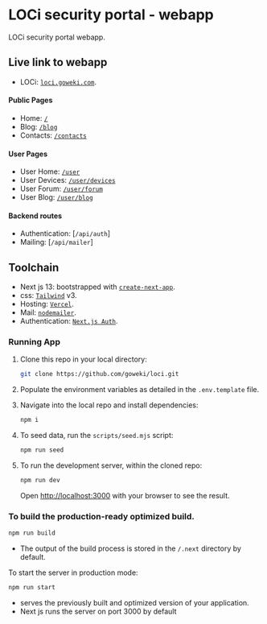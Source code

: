 # LOCi security portal - webapp

LOCi security portal webapp.

## Live link to webapp

- LOCi: [`loci.goweki.com`](https://loci.goweki.com).

#### Public Pages

- Home: [`/`](https://loci.goweki.com/)
- Blog: [`/blog`](https://loci.goweki.com/blog)
- Contacts: [`/contacts`](https://loci.goweki.com/contacts)

#### User Pages

- User Home: [`/user`](https://loci.goweki.com/user)
- User Devices: [`/user/devices`](https://loci.goweki.com/user/devices)
- User Forum: [`/user/forum`](https://loci.goweki.com/user/forum)
- User Blog: [`/user/blog`](https://loci.goweki.com/blog)

#### Backend routes

- Authentication: [`/api/auth`]
- Mailing: [`/api/mailer`]

## Toolchain

- Next js 13: bootstrapped with [`create-next-app`](https://github.com/vercel/next.js/tree/canary/packages/create-next-app).
- css: [`Tailwind`](https://tailwindcss.com/) v3.
- Hosting: [`Vercel`](https://vercel.com/).
- Mail: [`nodemailer`](https://nodemailer.com/).
- Authentication: [`Next.js Auth`](https://next-auth.js.org).

### Running App

1. Clone this repo in your local directory:

   ```bash
   git clone https://github.com/goweki/loci.git
   ```

2. Populate the environment variables as detailed in the `.env.template` file.

3. Navigate into the local repo and install dependencies:

   ```bash
   npm i
   ```

4. To seed data, run the `scripts/seed.mjs` script:

   ```bash
   npm run seed
   ```

5. To run the development server, within the cloned repo:

   ```bash
   npm run dev
   ```

   Open [http://localhost:3000](http://localhost:3000) with your browser to see the result.

### To build the production-ready optimized build.

```bash
npm run build
```

- The output of the build process is stored in the `/.next` directory by default.

To start the server in production mode:

```bash
npm run start
```

- serves the previously built and optimized version of your application.
- Next js runs the server on port 3000 by default
